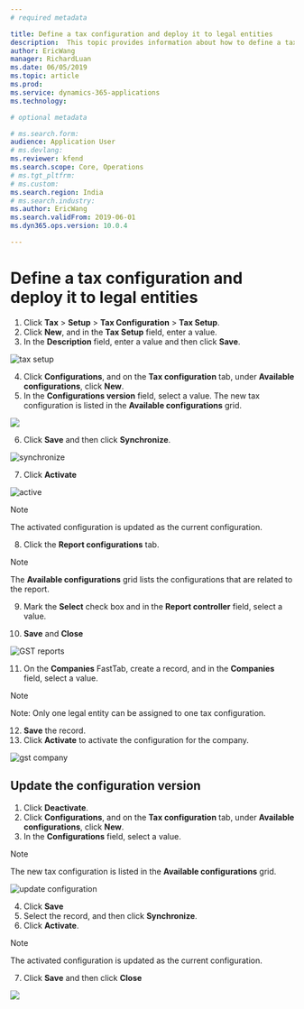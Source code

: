 ```yaml
---
# required metadata

title: Define a tax configuration and deploy it to legal entities
description:  This topic provides information about how to define a tax configuration and then deploy it to one or more legal entities. 
author: EricWang
manager: RichardLuan
ms.date: 06/05/2019
ms.topic: article
ms.prod: 
ms.service: dynamics-365-applications
ms.technology: 

# optional metadata

# ms.search.form: 
audience: Application User
# ms.devlang: 
ms.reviewer: kfend
ms.search.scope: Core, Operations
# ms.tgt_pltfrm: 
# ms.custom: 
ms.search.region: India
# ms.search.industry: 
ms.author: EricWang
ms.search.validFrom: 2019-06-01
ms.dyn365.ops.version: 10.0.4

---
```


# Define a tax configuration and deploy it to legal entities

1. Click **Tax** \> **Setup** \> **Tax Configuration** \> **Tax Setup**.
2. Click **New**, and in the **Tax Setup** field, enter a value.
3. In the **Description** field, enter a value and then click **Save**.

![tax setup](media/tax-setup.PNG)

4. Click **Configurations**, and on the **Tax configuration** tab, under **Available configurations**, click **New**.
5. In the **Configurations version** field, select a value. The new tax configuration is listed in the **Available configurations** grid.

![](media/configuration-version.PNG)

6. Click **Save** and then click **Synchronize**.

![synchronize](media/synchronize.png)

7. Click **Activate**

![active](media/active.PNG)

> [!NOTE]
> The activated configuration is updated as the current configuration.

8. Click the **Report configurations** tab.

> [!NOTE]
> The **Available configurations** grid lists the configurations that are related to the report.

9. Mark the **Select** check box and in the **Report controller** field, select a value.

10. **Save** and **Close**

![GST reports](media/GST-reports.png)

11. On the **Companies** FastTab, create a record, and in the **Companies** field, select a value.

> [!NOTE]
> Note: Only one legal entity can be assigned to one tax configuration.

12. **Save** the record.
13. Click **Activate** to activate the configuration for the company.

![gst company](media/gst-company.PNG)


## Update the configuration version

1. Click **Deactivate**.
2. Click **Configurations**, and on the **Tax configuration** tab, under **Available configurations**, click **New**.
3. In the **Configurations** field, select a value. 

> [!NOTE]
> The new tax configuration is listed in the **Available configurations** grid.

![update configuration](media/update-configuration.png)

4. Click **Save**
5. Select the record, and then click **Synchronize**.
6. Click **Activate**.

> [!NOTE]
> The activated configuration is updated as the current configuration.

7. Click **Save** and then click **Close**

![](media/update-configuration-2.png)



